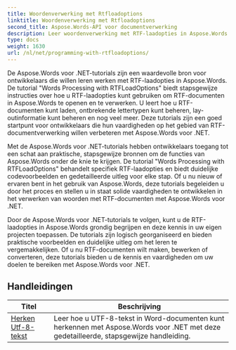 ```yaml
---
title: Woordenverwerking met Rtfloadoptions
linktitle: Woordenverwerking met Rtfloadoptions
second_title: Aspose.Words-API voor documentverwerking
description: Leer woordenverwerking met RTF-laadopties in Aspose.Words voor .NET. Leer hoe u RTF-documenten kunt laden en manipuleren met behulp van stapsgewijze zelfstudies en voorbeelden van C#-code.
type: docs
weight: 1630
url: /nl/net/programming-with-rtfloadoptions/
---
```

De Aspose.Words voor .NET-tutorials zijn een waardevolle bron voor ontwikkelaars die willen leren werken met RTF-laadopties in Aspose.Words. De tutorial "Words Processing with RTFLoadOptions" biedt stapsgewijze instructies over hoe u RTF-laadopties kunt gebruiken om RTF-documenten in Aspose.Words te openen en te verwerken. U leert hoe u RTF-documenten kunt laden, ontbrekende lettertypen kunt beheren, lay-outinformatie kunt beheren en nog veel meer. Deze tutorials zijn een goed startpunt voor ontwikkelaars die hun vaardigheden op het gebied van RTF-documentverwerking willen verbeteren met Aspose.Words voor .NET.

Met de Aspose.Words voor .NET-tutorials hebben ontwikkelaars toegang tot een schat aan praktische, stapsgewijze bronnen om de functies van Aspose.Words onder de knie te krijgen. De tutorial "Words Processing with RTFLoadOptions" behandelt specifiek RTF-laadopties en biedt duidelijke codevoorbeelden en gedetailleerde uitleg voor elke stap. Of u nu nieuw of ervaren bent in het gebruik van Aspose.Words, deze tutorials begeleiden u door het proces en stellen u in staat solide vaardigheden te ontwikkelen in het verwerken van woorden met RTF-documenten met Aspose.Words voor .NET.

Door de Aspose.Words voor .NET-tutorials te volgen, kunt u de RTF-laadopties in Aspose.Words grondig begrijpen en deze kennis in uw eigen projecten toepassen. De tutorials zijn logisch georganiseerd en bieden praktische voorbeelden en duidelijke uitleg om het leren te vergemakkelijken. Of u nu RTF-documenten wilt maken, bewerken of converteren, deze tutorials bieden u de kennis en vaardigheden om uw doelen te bereiken met Aspose.Words voor .NET.

 ## Handleidingen
| Titel | Beschrijving |
| --- | --- |
| [Herken Utf-8-tekst](./recognize-utf8-text/) | Leer hoe u UTF-8-tekst in Word-documenten kunt herkennen met Aspose.Words voor .NET met deze gedetailleerde, stapsgewijze handleiding. |